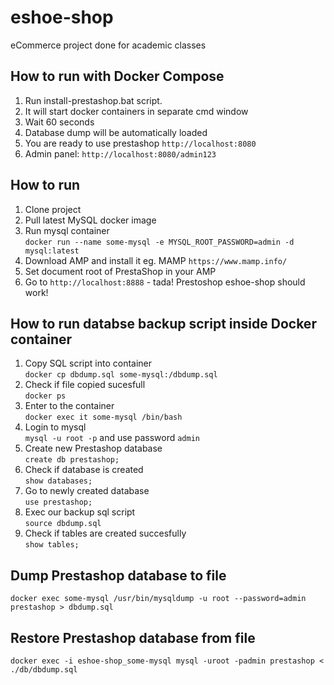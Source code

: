 # eshoe-shop
eCommerce project done for academic classes

## How to run with Docker Compose
1. Run install-prestashop.bat script.
2. It will start docker containers in separate cmd window
3. Wait 60 seconds
4. Database dump will be automatically loaded
5. You are ready to use prestashop `http://localhost:8080`
6. Admin panel: `http://localhost:8080/admin123`


## How to run
1. Clone project
2. Pull latest MySQL docker image
3. Run mysql container  
`docker run --name some-mysql -e MYSQL_ROOT_PASSWORD=admin -d mysql:latest`
1. Download AMP and install it eg. MAMP
`https://www.mamp.info/`
5. Set document root of PrestaShop in your AMP
6. Go to `http://localhost:8888` - tada! Prestoshop eshoe-shop should work!
## How to run databse backup script inside Docker container

1. Copy SQL script into container  
`docker cp dbdump.sql some-mysql:/dbdump.sql`  
2. Check if file copied sucesfull  
`docker ps`  
3. Enter to the container  
`docker exec it some-mysql /bin/bash`
4. Login to mysql  
`mysql -u root -p` and use password `admin`
5. Create new Prestashop database  
`create db prestashop;`
6. Check if database is created  
`show databases;`
7. Go to newly created database  
`use prestashop;`
8. Exec our backup sql script  
`source dbdump.sql`
9. Check if tables are created succesfully  
`show tables;`


## Dump Prestashop database to file
```
docker exec some-mysql /usr/bin/mysqldump -u root --password=admin prestashop > dbdump.sql
```

## Restore Prestashop database from file
```
docker exec -i eshoe-shop_some-mysql mysql -uroot -padmin prestashop < ./db/dbdump.sql
```